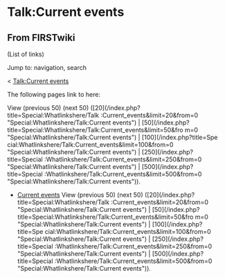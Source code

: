 # Talk:Current events

## From FIRSTwiki

(List of links)

Jump to: navigation, search

< [Talk:Current events](/index.php?title=Talk:Current_events&redirect=no "Talk:Current events")

The following pages link to here:

View (previous 50) (next 50) ([20](/index.php?title=Special:Whatlinkshere/Talk
:Current_events&limit=20&from=0 "Special:Whatlinkshere/Talk:Current events") | [50](/index.php?title=Special:Whatlinkshere/Talk:Current_events&limit=50&fro
m=0 "Special:Whatlinkshere/Talk:Current events") | [100](/index.php?title=Spe
cial:Whatlinkshere/Talk:Current_events&limit=100&from=0 "Special:Whatlinkshere/Talk:Current events") | [250](/index.php?title=Special
:Whatlinkshere/Talk:Current_events&limit=250&from=0 "Special:Whatlinkshere/Talk:Current events") | [500](/index.php?title=Special
:Whatlinkshere/Talk:Current_events&limit=500&from=0 "Special:Whatlinkshere/Talk:Current events")).

- [Current events](Current_events "Current events") View (previous 50) (next 50) ([20](/index.php?title=Special:Whatlinkshere/Talk
  :Current_events&limit=20&from=0 "Special:Whatlinkshere/Talk:Current events") | [50](/index.php?title=Special:Whatlinkshere/Talk:Current_events&limit=50&fro
  m=0 "Special:Whatlinkshere/Talk:Current events") | [100](/index.php?title=Spe
  cial:Whatlinkshere/Talk:Current_events&limit=100&from=0 "Special:Whatlinkshere/Talk:Current events") | [250](/index.php?title=Special
  :Whatlinkshere/Talk:Current_events&limit=250&from=0 "Special:Whatlinkshere/Talk:Current events") | [500](/index.php?title=Special
  :Whatlinkshere/Talk:Current_events&limit=500&from=0 "Special:Whatlinkshere/Talk:Current events")).
